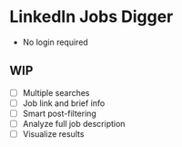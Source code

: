 # LinkedIn Jobs Digger

* No login required

## WIP

* [ ] Multiple searches
* [ ] Job link and brief info
* [ ] Smart post-filtering
* [ ] Analyze full job description
* [ ] Visualize results
